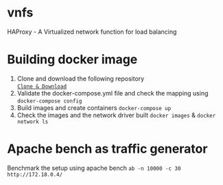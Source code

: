 # vnfs
HAProxy - A Virtualized network function for load balancing
# Building docker image
1.  Clone and download the following repository  
[```Clone & Download```](https://github.com/ShankarAnush/vnfs.git)
2.  Validate the docker-compose.yml file and check the mapping using
```docker-compose config```
3.  Build images and create containers
```docker-compose up```
4.  Check the images and the network driver built
```docker images``` & ```docker network ls```
# Apache bench as traffic generator
Benchmark the setup using apache bench
```ab -n 10000 -c 30 http://172.18.0.4/```
